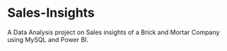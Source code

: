 # Sales-Insights
A Data Analysis project on Sales insights of a Brick and Mortar Company using MySQL and Power BI.
